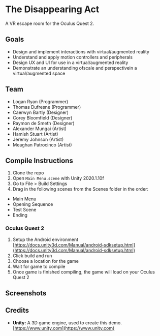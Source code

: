 # The Disappearing Act
A VR escape room for the Oculus Quest 2.

## Goals
- Design and implement interactions with virtual/augmented reality
-	Understand and apply motion controllers and peripherals
-	Design UX and UI for use in a virtual/augmented reality
-	Demonstrate an understanding ofscale and perspectivein a virtual/augmented space

## Team
- Logan Ryan (Programmer)
- Thomas Dufresne (Programmer)
- Caerwyn Bartly (Designer)
- Corey Bloomfield (Designer)
- Raymon de Smeth (Designer)
- Alexander Mungai (Artist)
- Hamish Stuart (Artist)
- Jeremy Johnson (Artist)
- Meaghan Patrocinco (Artist)

## Compile Instructions
1. Clone the repo
2. Open `Main Menu.scene` with Unity 2020.1.10f
3. Go to File > Build Settings
4. Drag in the following scenes from the Scenes folder in the order:
  - Main Menu
  - Opening Sequence
  - Test Scene
  - Ending

### Oculus Quest 2
1. Setup the Android environment <br> [https://docs.unity3d.com/Manual/android-sdksetup.html](https://docs.unity3d.com/Manual/android-sdksetup.html)
2. Click build and run
3. Choose a location for the game
4. Wait for game to compile
5. Once game is finished compiling, the game will load on your Oculus Quest 2

## Screenshots

## Credits
 - **Unity:** A 3D game engine, used to create this demo. <br> [https://www.unity.com](https://www.unity.com)
